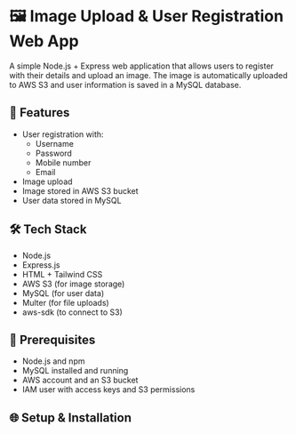 # 🖼️ Image Upload & User Registration Web App

A simple Node.js + Express web application that allows users to register with their details and upload an image. The image is automatically uploaded to AWS S3 and user information is saved in a MySQL database.

## 🚀 Features

- User registration with:
  - Username
  - Password
  - Mobile number
  - Email
- Image upload
- Image stored in AWS S3 bucket
- User data stored in MySQL

## 🛠️ Tech Stack

- Node.js
- Express.js
- HTML + Tailwind CSS
- AWS S3 (for image storage)
- MySQL (for user data)
- Multer (for file uploads)
- aws-sdk (to connect to S3)


## 🔧 Prerequisites

- Node.js and npm
- MySQL installed and running
- AWS account and an S3 bucket
- IAM user with access keys and S3 permissions

## 🌐 Setup & Installation




